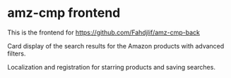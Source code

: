 # amz-cmp frontend

This is the frontend for https://github.com/Fahdjlif/amz-cmp-back

Card display of the search results for the Amazon products with advanced filters.

Localization and registration for starring products and saving searches.
